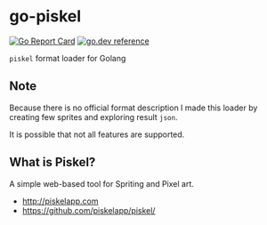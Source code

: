 # go-piskel

[![Go Report Card](https://goreportcard.com/report/github.com/rostislavjadavan/go-piskel)](https://goreportcard.com/report/github.com/rostislavjadavan/go-piskel)
[![go.dev reference](https://img.shields.io/badge/go.dev-reference-007d9c?logo=go&logoColor=white&style=flat-square)](https://pkg.go.dev/github.com/rostislavjadavan/go-piskel?tab=doc)

`piskel` format loader for Golang

## Note

Because there is no official format description I made this loader
by creating few sprites and exploring result `json`.

It is possible that not all features are supported.

## What is Piskel?

A simple web-based tool for Spriting and Pixel art. 

- http://piskelapp.com
- https://github.com/piskelapp/piskel/